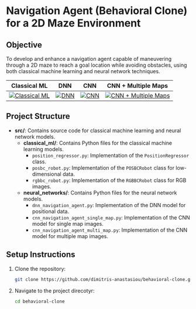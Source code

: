 # Navigation Agent (Behavioral Clone) for a 2D Maze Environment

## Objective
To develop and enhance a navigation agent capable of maneuvering through a 2D maze to reach a goal location while avoiding obstacles, using both classical machine learning and neural network techniques.

| Classical ML | DNN | CNN | CNN + Multiple Maps |
|---|---|---|---|
| [![Classical ML](https://img.youtube.com/vi/Qi38LrMN7qs/0.jpg)](https://www.youtube.com/shorts/Qi38LrMN7qs) | [![DNN](https://img.youtube.com/vi/L8zW2Mudvso/0.jpg)](https://www.youtube.com/shorts/L8zW2Mudvso) | [![CNN](https://img.youtube.com/vi/ls1H8Qys06A/0.jpg)](https://www.youtube.com/shorts/ls1H8Qys06A) | [![CNN + Multiple Maps](https://img.youtube.com/vi/7HpZpNuYIjc/0.jpg)](https://www.youtube.com/shorts/7HpZpNuYIjc) |

## Project Structure
- **src/**: Contains source code for classical machine learning and neural network models.
  - **classical_ml/**: Contains Python files for the classical machine learning models.
    - `position_regressor.py`: Implementation of the `PositionRegressor` class.
    - `posbc_robot.py`: Implementation of the `POSBCRobot` class for low-dimensional data.
    - `rgbbc_robot.py`: Implementation of the `RGBBCRobot` class for RGB images.
  - **neural_networks/**: Contains Python files for the neural network models.
    - `dnn_navigation_agent.py`: Implementation of the DNN model for positional data.
    - `cnn_navigation_agent_single_map.py`: Implementation of the CNN model for single map images.
    - `cnn_navigation_agent_multi_map.py`: Implementation of the CNN model for multiple map images.

## Setup Instructions
1. Clone the repository:
   ```sh
   git clone https://github.com/dimitris-anastasiou/behavioral-clone.git
    ```
2. Navigate to the project direcotyr:
   ```sh
   cd behavioral-clone
   ```
